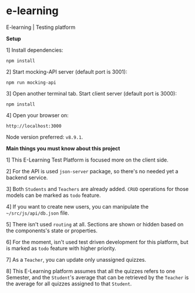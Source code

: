 # e-learning
E-learning | Testing platform

**Setup**

1] Install dependencies:
```
npm install
```

2] Start mocking-API server (default port is 3001):
```
npm run mocking-api
```

3] Open another terminal tab. Start client server (default port is 3000):
```
npm install
```

4] Open your browser on:
```
http://localhost:3000
```

Node version preferred: `v8.9.1`.

**Main things you must know about this project**

1] This E-Learning Test Platform is focused more on the client side. 

2] For the API is used `json-server` package, so there's no needed yet a backend service.

3] Both `Students` and `Teachers` are already added. `CRUD` operations for those models can be marked as `todo` feature.

4] If you want to create new users, you can manipulate the `~/src/js/api/db.json` file.

5] There isn't used `routing` at all. Sections are shown or hidden based on the components's state or properties.

6] For the moment, isn't used test driven development for this platform, but is marked as `todo` feature with higher priority.

7] As a `Teacher`, you can update only unassigned quizzes.

8] This E-Learning platform assumes that all the quizzes refers to one Semester, and the `Student`'s average that can be retrieved by the `Teacher` is the average for all quizzes assigned to that `Student`.

